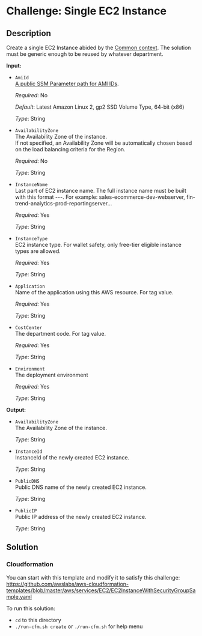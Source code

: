 # Challenge: Single EC2 Instance

## Description

Create a single EC2 Instance abided by the [Common context](../../../README.md#common-context).
The solution must be generic enough to be reused by whatever department.

**Input:**
  * `AmiId`<br>
    [A public SSM Parameter path for AMI IDs](https://docs.aws.amazon.com/systems-manager/latest/userguide/parameter-store-public-parameters-ami.html).

    *Required*: No

    *Default*: Latest Amazon Linux 2, gp2 SSD Volume Type, 64-bit (x86)

    *Type*: String

  * `AvailabilityZone`<br>
    The Availability Zone of the instance.<br>
    If not specified, an Availability Zone will be automatically chosen based on
    the load balancing criteria for the Region.

    *Required*: No

    *Type*: String

  * `InstanceName`<br>
    Last part of EC2 instance name. The full instance name must be built with this format
    <costCenter>-<application>-<environment>-<InstanceName>. For example: sales-ecommerce-dev-webserver, fin-trend-analytics-prod-reportingserver...

    *Required*: Yes

    *Type*: String

  * `InstanceType`<br>
    EC2 instance type. For wallet safety, only free-tier eligible instance types are allowed.

    *Required*: Yes

    *Type*: String

  * `Application`<br>
    Name of the application using this AWS resource. For tag value.

    *Required*: Yes

    *Type*: String

  * `CostCenter`<br>
    The department code. For tag value.

    *Required*: Yes

    *Type*: String

  * `Environment`<br>
    The deployment environment

    *Required*: Yes

    *Type*: String

**Output:**
  * `AvailabilityZone`<br>
    The Availability Zone of the instance.

    *Type*: String

  * `InstanceId`<br>
    InstanceId of the newly created EC2 instance.

    *Type*: String

  * `PublicDNS`<br>
    Public DNS name of the newly created EC2 instance.

    *Type*: String

  * `PublicIP`<br>
    Public IP address of the newly created EC2 instance.

    *Type*: String

## Solution

### **Cloudformation**

You can start with this template and modify it to satisfy this challenge: https://github.com/awslabs/aws-cloudformation-templates/blob/master/aws/services/EC2/EC2InstanceWithSecurityGroupSample.yaml

To run this solution:
  - `cd` to this directory
  - `./run-cfm.sh create` or `./run-cfm.sh` for help menu